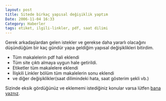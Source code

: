 ```yaml
---
layout: post
title: Sitede birkaç yapısal değişiklik yaptım
Date: 2006-11-04 16:33
Category: Haberler
tags: etiket, ilgili-linkler, pdf, saat dilimi
---
```


Gerek arkadaşlardan gelen istekler ve gerekse daha yararlı olacağını
düşündüğüm bir kaç gündür yapa geldiğim yapısal değişiklikleri bitirdim.

-   Tüm makalelerin pdf hali eklendi
-   Tüm site çıktı almaya uygun hale getirildi.
-   Etiketler tüm makalelere eklendi
-   İlişkili Linkler bölüm tüm makalelerin sonu eklendi
-   ve diğer değişiklikler(saat dilimindeki hata, saat gösterim şekli
    vb.)

Sizinde eksik gördüğünüz ve eklememi istediğiniz konular varsa lütfen
[bana yaznız][].


  [bana yaznız]: http://www.fatihhayrioglu.com/?page_id=135
